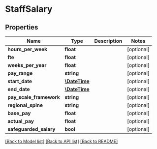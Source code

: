 # StaffSalary

## Properties
Name | Type | Description | Notes
------------ | ------------- | ------------- | -------------
**hours_per_week** | **float** |  | [optional] 
**fte** | **float** |  | [optional] 
**weeks_per_year** | **float** |  | [optional] 
**pay_range** | **string** |  | [optional] 
**start_date** | [**\DateTime**](\DateTime.md) |  | [optional] 
**end_date** | [**\DateTime**](\DateTime.md) |  | [optional] 
**pay_scale_framework** | **string** |  | [optional] 
**regional_spine** | **string** |  | [optional] 
**base_pay** | **float** |  | [optional] 
**actual_pay** | **float** |  | [optional] 
**safeguarded_salary** | **bool** |  | [optional] 

[[Back to Model list]](../README.md#documentation-for-models) [[Back to API list]](../README.md#documentation-for-api-endpoints) [[Back to README]](../README.md)


